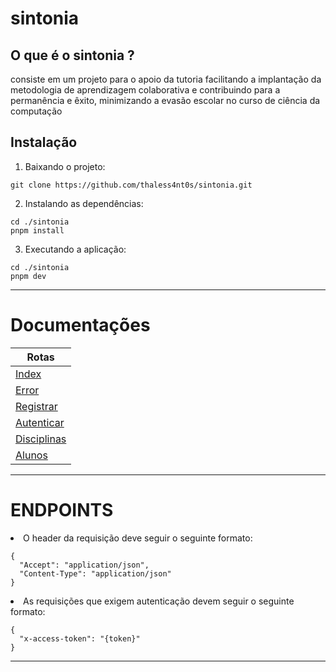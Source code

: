 # sintonia

## O que é o sintonia ?

consiste em um projeto para o apoio da tutoria facilitando a implantação da metodologia de aprendizagem colaborativa e contribuindo para a permanência e êxito, minimizando a evasão escolar no curso de ciência da computação

## Instalação

1. Baixando o projeto:

```
git clone https://github.com/thaless4nt0s/sintonia.git
```

2. Instalando as dependências:

```
cd ./sintonia
pnpm install
```

3. Executando a aplicação:

```
cd ./sintonia
pnpm dev
```
---

# Documentações

| Rotas                                         |
| --------------------------------------------- |
| [Index](endpoints/index.md)                   |
| [Error](endpoints/error.md)                   |
| [Registrar](endpoints/registrar.md)           |
| [Autenticar](endpoints/autenticacao.md)       |
| [Disciplinas](endpoints/disciplinas.md)       |
| [Alunos](endpoints/alunos.md)                 |

---

# ENDPOINTS

<li>O header da requisição deve seguir o seguinte formato:</li>

```
{
  "Accept": "application/json",
  "Content-Type": "application/json"
}
```

<li>As requisições que exigem autenticação devem seguir o seguinte formato:</li>

```
{
  "x-access-token": "{token}"
}
```

---
